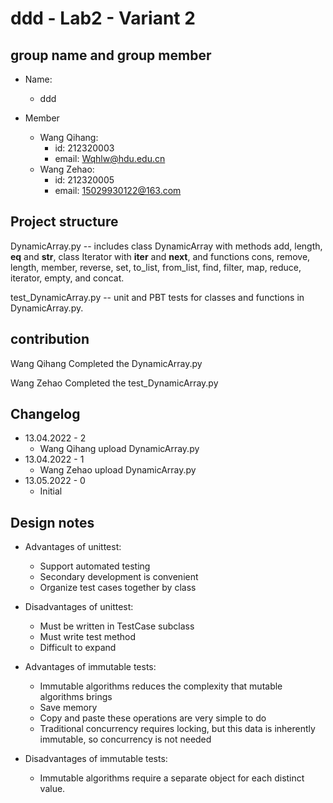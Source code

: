 # ddd - Lab2 - Variant 2

## group name and group member

- Name:
  - ddd

- Member
  - Wang Qihang:
    - id: 212320003
    - email: Wqhlw@hdu.edu.cn
  - Wang Zehao:
    - id: 212320005
    - email: 15029930122@163.com

## Project structure

DynamicArray.py -- includes class DynamicArray with methods add, length, __eq__ and __str__, class Iterator with __iter__ and __next__, and functions cons, remove, length, member, reverse, set, to_list, from_list, find, filter, map, reduce, iterator, empty, and concat.

test_DynamicArray.py -- unit and PBT tests for classes and functions in DynamicArray.py.

## contribution

Wang Qihang Completed the DynamicArray.py

Wang Zehao Completed the test_DynamicArray.py

## Changelog

- 13.04.2022 - 2
  - Wang Qihang upload DynamicArray.py
- 13.04.2022 - 1
  - Wang Zehao upload DynamicArray.py
- 13.05.2022 - 0
  - Initial

## Design notes

- Advantages of unittest:
  - Support automated testing
  - Secondary development is convenient
  - Organize test cases together by class

- Disadvantages of unittest:
  - Must be written in TestCase subclass
  - Must write test method
  - Difficult to expand

- Advantages of immutable tests:
  - Immutable algorithms reduces the complexity that mutable algorithms brings
  - Save memory
  - Copy and paste these operations are very simple to do
  - Traditional concurrency requires locking, but this data is inherently immutable, so concurrency is not needed


- Disadvantages of immutable tests:
  - Immutable algorithms require a separate object for each distinct value. 
